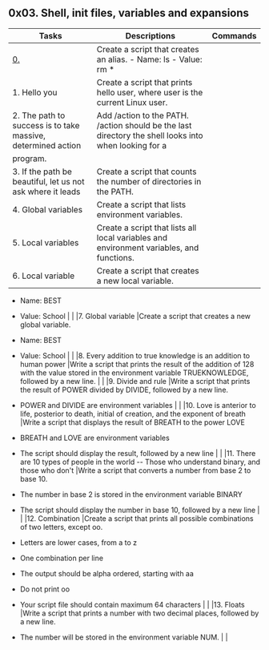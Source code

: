 ## 0x03. Shell, init files, variables and expansions

|Tasks                      | Descriptions              | Commands              |
|---------------------------|---------------------------|-----------------------|
|[0.  <o>  ](0-alias)       |Create a script that creates an alias. - Name: ls - Value: rm *|                                                   | 
|1. Hello you               |Create a script that prints hello user, where user is the current Linux user. |                                                   |
|2. The path to success is to take massive, determined action | Add /action to the PATH. /action should be the last directory the shell looks into when looking for a 
program. |                      |                           
|3. If the path be beautiful, let us not ask where it leads |Create a script that counts the number of directories in the PATH.|               |                           
|4. Global variables       |Create a script that lists environment variables.|               |                           
|5. Local variables       |Create a script that lists all local variables and environment variables, and functions.   |                           |
|6. Local variable       |Create a script that creates a new local variable.

- Name: BEST
- Value: School             |                                   |
|7. Global variable       |Create a script that creates a new global variable.

- Name: BEST
- Value: School         |                           |
|8. Every addition to true knowledge is an addition to human power       |Write a script that prints the result of the addition of 128 with the value stored in the environment variable TRUEKNOWLEDGE, followed by a new line.              |                           |
|9. Divide and rule       |Write a script that prints the result of POWER divided by DIVIDE, followed by a new line.

- POWER and DIVIDE are environment variables              |                           |
|10. Love is anterior to life, posterior to death, initial of creation, and the exponent of breath       |Write a script that displays the result of BREATH to the power LOVE

- BREATH and LOVE are environment variables
- The script should display the result, followed by a new line     |                           |
|11. There are 10 types of people in the world  --  Those who understand binary, and those who don't       |Write a script that converts a number from base 2 to base 10.

- The number in base 2 is stored in the environment variable BINARY
- The script should display the number in base 10, followed by a new line |                           |
|12. Combination       |Create a script that prints all possible combinations of two letters, except oo.

- Letters are lower cases, from a to z
- One combination per line
- The output should be alpha ordered, starting with aa
- Do not print oo
- Your script file should contain maximum 64 characters |                          |
|13. Floats       |Write a script that prints a number with two decimal places, followed by a new line.

- The number will be stored in the environment variable NUM.         |                           |
